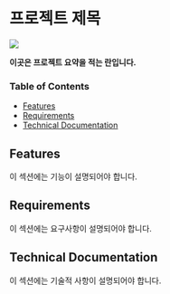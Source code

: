 # 프로젝트 제목
<img src="https://img.shields.io/badge/c-064F8C?style=for-the-badge&logo=c&logoColor=white">

**이곳은 프로젝트 요약을 적는 란입니다.**

### Table of Contents
- [Features](#features)
- [Requirements](#requirements)
- [Technical Documentation](#technical-documentation)

## Features
이 섹션에는 기능이 설명되어야 합니다.

## Requirements
이 섹션에는 요구사항이 설명되어야 합니다.

## Technical Documentation
이 섹션에는 기술적 사항이 설명되어야 합니다.

